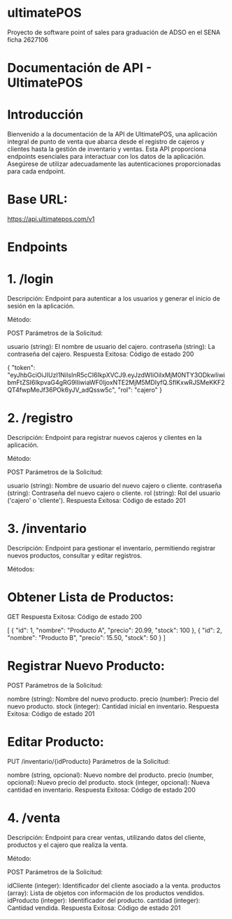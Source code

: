 # ultimatePOS
Proyecto de software point of sales para graduación de ADSO en el SENA ficha 2627106

# Documentación de API - UltimatePOS
# Introducción
Bienvenido a la documentación de la API de UltimatePOS, una aplicación integral de punto de venta que abarca desde el registro de cajeros y clientes hasta la gestión de inventario y ventas. Esta API proporciona endpoints esenciales para interactuar con los datos de la aplicación. Asegúrese de utilizar adecuadamente las autenticaciones proporcionadas para cada endpoint.

# Base URL:

https://api.ultimatepos.com/v1
# Endpoints
# 1. /login
Descripción:
Endpoint para autenticar a los usuarios y generar el inicio de sesión en la aplicación.

Método:

POST
Parámetros de la Solicitud:

usuario (string): El nombre de usuario del cajero.
contraseña (string): La contraseña del cajero.
Respuesta Exitosa:
Código de estado 200


{
  "token": "eyJhbGciOiJIUzI1NiIsInR5cCI6IkpXVCJ9.eyJzdWIiOiIxMjM0NTY3ODkwIiwibmFtZSI6IkpvaG4gRG9lIiwiaWF0IjoxNTE2MjM5MDIyfQ.SflKxwRJSMeKKF2QT4fwpMeJf36POk6yJV_adQssw5c",
  "rol": "cajero"
}
# 2. /registro
Descripción:
Endpoint para registrar nuevos cajeros y clientes en la aplicación.

Método:

POST
Parámetros de la Solicitud:

usuario (string): Nombre de usuario del nuevo cajero o cliente.
contraseña (string): Contraseña del nuevo cajero o cliente.
rol (string): Rol del usuario ('cajero' o 'cliente').
Respuesta Exitosa:
Código de estado 201

# 3. /inventario
Descripción:
Endpoint para gestionar el inventario, permitiendo registrar nuevos productos, consultar y editar registros.

Métodos:

# Obtener Lista de Productos:

GET
Respuesta Exitosa:
Código de estado 200



[
  {
    "id": 1,
    "nombre": "Producto A",
    "precio": 20.99,
    "stock": 100
  },
  {
    "id": 2,
    "nombre": "Producto B",
    "precio": 15.50,
    "stock": 50
  }
]
# Registrar Nuevo Producto:

POST
Parámetros de la Solicitud:

nombre (string): Nombre del nuevo producto.
precio (number): Precio del nuevo producto.
stock (integer): Cantidad inicial en inventario.
Respuesta Exitosa:
Código de estado 201

# Editar Producto:

PUT /inventario/{idProducto}
Parámetros de la Solicitud:

nombre (string, opcional): Nuevo nombre del producto.
precio (number, opcional): Nuevo precio del producto.
stock (integer, opcional): Nueva cantidad en inventario.
Respuesta Exitosa:
Código de estado 200

# 4. /venta
Descripción:
Endpoint para crear ventas, utilizando datos del cliente, productos y el cajero que realiza la venta.

Método:


POST
Parámetros de la Solicitud:

idCliente (integer): Identificador del cliente asociado a la venta.
productos (array): Lista de objetos con información de los productos vendidos.
idProducto (integer): Identificador del producto.
cantidad (integer): Cantidad vendida.
Respuesta Exitosa:
Código de estado 201
